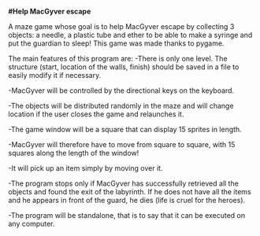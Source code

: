 __#Help MacGyver escape__

A maze game whose goal is to help MacGyver escape by collecting 3 objects: a needle, a plastic tube and ether to be able to make a syringe and put the guardian to sleep! This game was made thanks to pygame.

The main features of this program are: -There is only one level. The structure (start, location of the walls, finish) should be saved in a file to easily modify it if necessary.

-MacGyver will be controlled by the directional keys on the keyboard.

-The objects will be distributed randomly in the maze and will change location if the user closes the game and relaunches it.

-The game window will be a square that can display 15 sprites in length.

-MacGyver will therefore have to move from square to square, with 15 squares along the length of the window!

-It will pick up an item simply by moving over it.

-The program stops only if MacGyver has successfully retrieved all the objects and found the exit of the labyrinth. If he does not have all the items and he appears in front of the guard, he dies (life is cruel for the heroes).

-The program will be standalone, that is to say that it can be executed on any computer.
